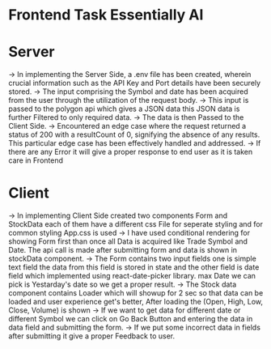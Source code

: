# Frontend Task Essentially AI

# Server

-> In implementing the Server Side, a .env file has been created, wherein crucial information such as the API Key and Port details have been securely stored.
-> The input comprising the Symbol and date has been acquired from the user through the utilization of the request body.
-> This input is passed to the polygon api which gives a JSON data this JSON data is further Filtered to only required data.
-> The data is then Passed to the Client Side.
-> Encountered an edge case where the request returned a status of 200 with a resultCount of 0, signifying the absence of any results. This particular edge case has been effectively handled and addressed.
-> If there are any Error it will give a proper response to end user as it is taken care in Frontend

# Client

-> In implementing Client Side created two components Form and StockData each of them have a different css File for seperate styling and for common styling App.css is used
-> I have used conditional rendering for showing Form first than once all Data is acquired like Trade Symbol and Date. The api call is made after submitting form and data is shown in
stockData component.
-> The Form contains two input fields one is simple text field the data from this field is stored in state and the other field is date field which implemented using react-date-picker library.
max Date we can pick is Yestarday's date so we get a proper result.
-> The Stock data component contains Loader which will showup for 2 sec so that data can be loaded and user experience get's better, After loading the (Open, High, Low, Close, Volume) is shown
-> If we want to get data for different date or different Symbol we can click on Go Back Button and entering the data in data field and submitting the form.
-> If we put some incorrect data in fields after submitting it give a proper Feedback to user.
